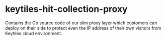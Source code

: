 # keytiles-hit-collection-proxy
Contains the Go source code of our slim proxy layer which customers can deploy on their side to protect even the IP address of their own visitors from Keytiles cloud environment.
